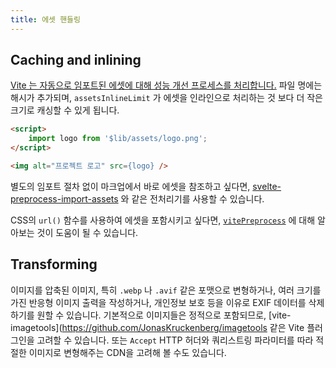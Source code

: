 ```yaml
---
title: 에셋 핸들링
---
```


## Caching and inlining

[Vite 는 자동으로 임포트된 에셋에 대해 성능 개선 프로세스를 처리합니다.](https://vitejs.dev/guide/assets.html)
파일 명에는 해시가 추가되며, `assetsInlineLimit` 가 에셋을 인라인으로 처리하는 것 보다 더 작은 크기로 캐싱할 수 있게 됩니다.

```html
<script>
	import logo from '$lib/assets/logo.png';
</script>

<img alt="프로젝트 로고" src={logo} />
```

별도의 임포트 절차 없이 마크업에서 바로 에셋을 참조하고 싶다면, [svelte-preprocess-import-assets](https://github.com/bluwy/svelte-preprocess-import-assets) 와 같은 전처리기를 사용할 수 있습니다.

CSS의 `url()` 함수를 사용하여 에셋을 포함시키고 싶다면, [`vitePreprocess`](https://kit.svelte.dev/docs/integrations#preprocessors-vitepreprocess) 에 대해 알아보는 것이 도움이 될 수 있습니다.

## Transforming

이미지를 압축된 이미지, 특히 `.webp` 나 `.avif` 같은 포맷으로 변형하거나, 여러 크기를 가진 반응형 이미지 출력을 작성하거나, 개인정보 보호 등을 이유로 EXIF 데이터를 삭제하기를 원할 수 있습니다.
기본적으로 이미지들은 정적으로 포함되므로, [vite-imagetools](https://github.com/JonasKruckenberg/imagetools 같은 Vite 플러그인을 고려할 수 있습니다.
또는 `Accept` HTTP 허더와 쿼리스트링 파라미터를 따라 적절한 이미지로 변형해주는 CDN을 고려해 볼 수도 있습니다.
